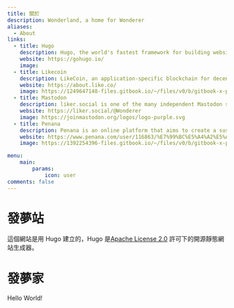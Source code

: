 ```yaml
---
title: 關於
description: Wonderland, a home for Wonderer
aliases:
  - About
links:
  - title: Hugo
    description: Hugo, the world's fastest framework for building websites.
    website: https://gohugo.io/
    image:
  - title: Likecoin
    description: LikeCoin, an application-specific blockchain for decentralized publishing built on Cosmos SDK.
    website: https://about.like.co/
    image: https://1249647148-files.gitbook.io/~/files/v0/b/gitbook-x-prod.appspot.com/o/spaces%2F-LL4mdaVjNgL6A1--PV0-1972196547%2Fuploads%2FxWHh2smDvgmTJRNMj2wp%2FLikeCoin_PressKit_Coin_Fullcolor.svg?alt=media&token=bacf8d89-b0b0-4de1-acbf-27918b62add3
  - title: Mastodon
    description: liker.social is one of the many independent Mastodon servers you can use to participate in the fediverse.
    website: https://liker.social/@Wonderer
    image: https://joinmastodon.org/logos/logo-purple.svg
  - title: Penana
    description: Penana is an online platform that aims to create a sustainable and creative community.
    website: https://www.penana.com/user/116863/%E7%99%BC%E5%A4%A2%E5%AE%B6
    image: https://1392254396-files.gitbook.io/~/files/v0/b/gitbook-x-prod.appspot.com/o/spaces%2FdCvq4A3Z8GBtJkq79Hxy%2Fuploads%2FEGCRo9jn4Gdd32mUrfvF%2Flogo_new.svg?alt=media&token=0ece9bc4-9cec-42c9-9317-a1dc23804262

menu:
    main:
        params:
            icon: user
comments: false
---
```


# 發夢站
這個網站是用 Hugo 建立的，Hugo 是[Apache License 2.0](https://github.com/gohugoio/hugo/blob/master/LICENSE) 許可下的開源靜態網站生成器。

# 發夢家
Hello World!